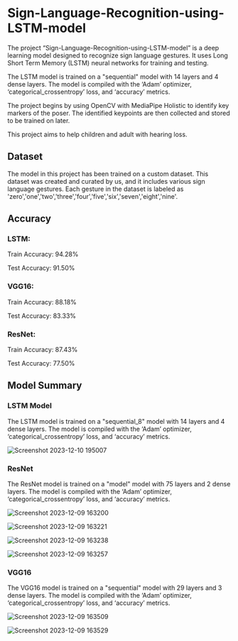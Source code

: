 # Sign-Language-Recognition-using-LSTM-model

The project “Sign-Language-Recognition-using-LSTM-model” is a deep learning model designed to recognize sign language gestures. It uses Long Short Term Memory (LSTM) neural networks for training and testing.

The LSTM model is trained on a "sequential" model with 14 layers and 4 dense layers. The model is compiled with the ‘Adam’ optimizer, ‘categorical_crossentropy’ loss, and ‘accuracy’ metrics.

The project begins by using OpenCV with MediaPipe Holistic to identify key markers of the poser. The identified keypoints are then collected and stored to be trained on later.

This project aims to help children and adult with hearing loss.

## Dataset

The model in this project has been trained on a custom dataset. This dataset was created and curated by us, and it includes various sign language gestures. Each gesture in the dataset is labeled as 'zero','one','two','three','four','five','six','seven','eight','nine'.

## Accuracy

### LSTM:

Train Accuracy: 94.28%

Test Accuracy: 91.50%

### VGG16:

Train Accuracy: 88.18%

Test Accuracy: 83.33%

### ResNet:

Train Accuracy: 87.43% 

Test Accuracy: 77.50%


## Model Summary

### LSTM Model
The LSTM model is trained on a "sequential_8" model with 14 layers and 4 dense layers. The model is compiled with the ‘Adam’ optimizer, ‘categorical_crossentropy’ loss, and ‘accuracy’ metrics.

![Screenshot 2023-12-10 195007](https://github.com/rahuln2002/Sign-Language-Recognition-using-LSTM-model/assets/99525324/9630fff4-609b-44eb-a42f-bfba33ecc460)

### ResNet
The ResNet model is trained on a "model" model with 75 layers and 2 dense layers. The model is compiled with the ‘Adam’ optimizer, ‘categorical_crossentropy’ loss, and ‘accuracy’ metrics.

![Screenshot 2023-12-09 163200](https://github.com/rahuln2002/Sign-Language-Recognition-using-LSTM-model/assets/99525324/1a1d80d3-7f6d-4bd7-9946-9a2d71ff7054)

![Screenshot 2023-12-09 163221](https://github.com/rahuln2002/Sign-Language-Recognition-using-LSTM-model/assets/99525324/de672cf4-80e3-4c59-b8f9-8ec18a2aaa4b)

![Screenshot 2023-12-09 163238](https://github.com/rahuln2002/Sign-Language-Recognition-using-LSTM-model/assets/99525324/55c1d35d-737b-4402-bf6d-066dce86afe4)

![Screenshot 2023-12-09 163257](https://github.com/rahuln2002/Sign-Language-Recognition-using-LSTM-model/assets/99525324/ec3a5f19-1de1-47e2-91d0-c980b88015b5)


### VGG16
The VGG16 model is trained on a "sequential" model with 29 layers and 3 dense layers. The model is compiled with the ‘Adam’ optimizer, ‘categorical_crossentropy’ loss, and ‘accuracy’ metrics.

![Screenshot 2023-12-09 163509](https://github.com/rahuln2002/Sign-Language-Recognition-using-LSTM-model/assets/99525324/6819810c-0a3d-46a2-bb9e-9186a2e1ddca)

![Screenshot 2023-12-09 163529](https://github.com/rahuln2002/Sign-Language-Recognition-using-LSTM-model/assets/99525324/7ff0d1b8-72c4-42c0-a520-0fd9695d821f)



